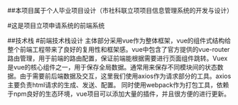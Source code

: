 ##本项目属于个人毕业项目设计（市社科联立项项目信息管理系统的开发与设计）

#这是项目立项申请系统的前端系统


##技术栈
#前端技术栈设计
主体部分采用vue作为整体框架，vue的组件式结构给整个前端工程带来了良好的复用性和框架感。vue中包含了官方提供的vue-router路由管理，用于前端的路由配置，保证前端能根据需要进行页面组件跳转。Vuex是vue的核心组件之一，用于保存全局数据。通常用来保存不同模块间的状态数据。由于需要前后端数据及交互，这里我们使用axios作为请求部分的工具。axios主要负责html请求的生成、发送、配置。
同时使用webpack作为打包工具，依赖于npm良好的生态环境，vue项目可以添加大量的插件，并且很方便的进行更新。


